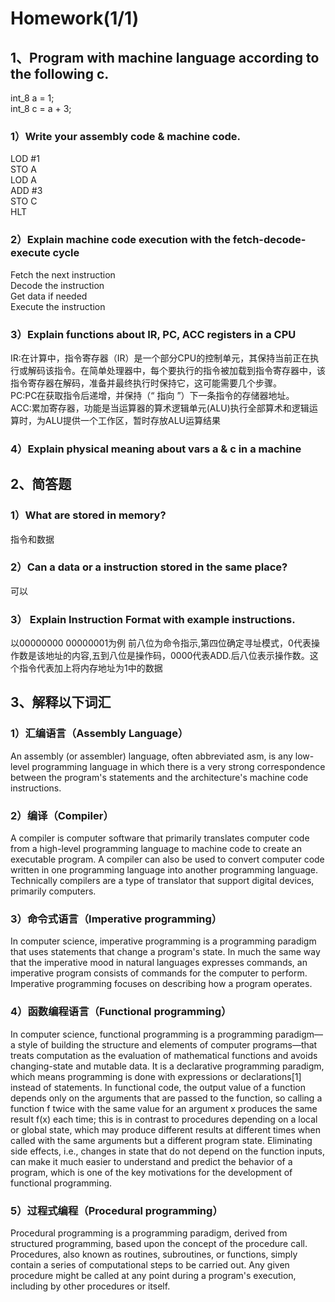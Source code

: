 # Homework(1/1)
## 1、Program with machine language according to the following c.
int_8 a = 1; <br/>
int_8 c = a + 3;<br/>

### 1）Write your assembly code & machine code.
LOD #1<br/>
STO A<br/>
LOD A<br/>
ADD #3<br/>
STO C<br/>
HLT<br/>
### 2）Explain machine code execution with the fetch-decode-execute cycle
Fetch the next instruction<br/>
Decode the instruction<br/>
Get data if needed<br/>
Execute the instruction<br/>
### 3）Explain functions about IR, PC, ACC registers in a CPU
IR:在计算中，指令寄存器（IR）是一个部分CPU的控制单元，其保持当前正在执行或解码该指令。在简单处理器中，每个要执行的指令被加载到指令寄存器中，该指令寄存器在解码，准备并最终执行时保持它，这可能需要几个步骤。<br/>
PC:PC在获取指令后递增，并保持（“ 指向 ”）下一条指令的存储器地址。<br/>
ACC:累加寄存器，功能是当运算器的算术逻辑单元(ALU)执行全部算术和逻辑运算时，为ALU提供一个工作区，暂时存放ALU运算结果<br/>
### 4）Explain physical meaning about vars a & c in a machine

## 2、简答题
### 1）What are stored in memory?
指令和数据
### 2）Can a data or a instruction stored in the same place?
可以
### 3） Explain Instruction Format with example instructions.
以00000000 00000001为例
前八位为命令指示,第四位确定寻址模式，0代表操作数是该地址的内容,五到八位是操作码，0000代表ADD.后八位表示操作数。这个指令代表加上将内存地址为1中的数据

## 3、解释以下词汇
### 1）汇编语言（Assembly Language）
An assembly (or assembler) language,     often abbreviated asm, is any low-level programming language in which there is a very strong correspondence between the program's statements and the architecture's machine code instructions.

### 2）编译（Compiler）
A compiler is computer software that primarily translates computer code from a high-level programming language to machine code to create an executable program. A compiler can also be used to convert computer code written in one programming language into another programming language. Technically compilers are a type of translator that support digital devices, primarily computers.

### 3）命令式语言（Imperative programming）
In computer science, imperative programming is a programming paradigm that uses statements that change a program's state. In much the same way that the imperative mood in natural languages expresses commands, an imperative program consists of commands for the computer to perform. Imperative programming focuses on describing how a program operates.

### 4）函数编程语言（Functional programming）
In computer science, functional programming is a programming paradigm—a style of building the structure and elements of computer programs—that treats computation as the evaluation of mathematical functions and avoids changing-state and mutable data. It is a declarative programming paradigm, which means programming is done with expressions or declarations[1] instead of statements. In functional code, the output value of a function depends only on the arguments that are passed to the function, so calling a function f twice with the same value for an argument x produces the same result f(x) each time; this is in contrast to procedures depending on a local or global state, which may produce different results at different times when called with the same arguments but a different program state. Eliminating side effects, i.e., changes in state that do not depend on the function inputs, can make it much easier to understand and predict the behavior of a program, which is one of the key motivations for the development of functional programming.


### 5）过程式编程（Procedural programming）
Procedural programming is a programming paradigm, derived from structured programming, based upon the concept of the procedure call. Procedures, also known as routines, subroutines, or functions, simply contain a series of computational steps to be carried out. Any given procedure might be called at any point during a program's execution, including by other procedures or itself.